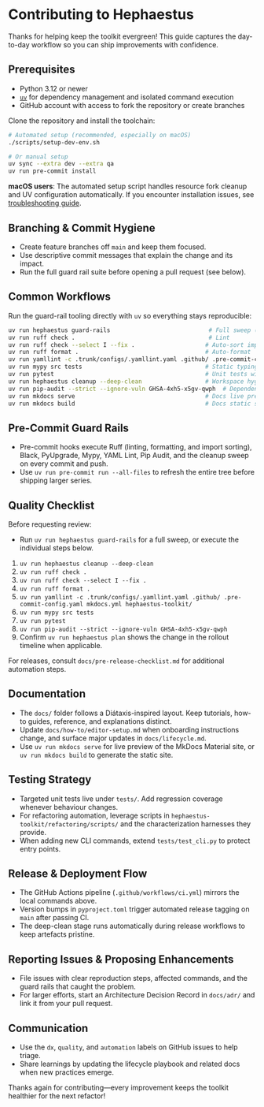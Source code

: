 # Contributing to Hephaestus

Thanks for helping keep the toolkit evergreen! This guide captures the day-to-day workflow so you can
ship improvements with confidence.

## Prerequisites

- Python 3.12 or newer
- [`uv`](https://github.com/astral-sh/uv) for dependency management and isolated command execution
- GitHub account with access to fork the repository or create branches

Clone the repository and install the toolchain:

```bash
# Automated setup (recommended, especially on macOS)
./scripts/setup-dev-env.sh

# Or manual setup
uv sync --extra dev --extra qa
uv run pre-commit install
```

**macOS users**: The automated setup script handles resource fork cleanup and UV configuration automatically. If you encounter installation issues, see [troubleshooting guide](docs/how-to/troubleshooting.md#macos-appledoubleresource-fork-installation-errors).

## Branching & Commit Hygiene

- Create feature branches off `main` and keep them focused.
- Use descriptive commit messages that explain the change and its impact.
- Run the full guard rail suite before opening a pull request (see below).

## Common Workflows

Run the guard-rail tooling directly with `uv` so everything stays reproducible:

```bash
uv run hephaestus guard-rails                            # Full sweep (cleanup, lint, typecheck, tests, audit)
uv run ruff check .                                      # Lint
uv run ruff check --select I --fix .                    # Auto-sort imports (ruff isort)
uv run ruff format .                                    # Auto-format
uv run yamllint -c .trunk/configs/.yamllint.yaml .github/ .pre-commit-config.yaml mkdocs.yml hephaestus-toolkit/  # YAML lint
uv run mypy src tests                                   # Static typing
uv run pytest                                           # Unit tests with coverage
uv run hephaestus cleanup --deep-clean                  # Workspace hygiene
uv run pip-audit --strict --ignore-vuln GHSA-4xh5-x5gv-qwph  # Dependency audit
uv run mkdocs serve                                     # Docs live preview
uv run mkdocs build                                     # Docs static site build
```

## Pre-Commit Guard Rails

- Pre-commit hooks execute Ruff (linting, formatting, and import sorting), Black, PyUpgrade, Mypy, YAML Lint, Pip Audit, and the cleanup sweep on every
  commit and push.
- Use `uv run pre-commit run --all-files` to refresh the entire tree before shipping larger series.

## Quality Checklist

Before requesting review:

- Run `uv run hephaestus guard-rails` for a full sweep, or execute the individual steps below.

1. `uv run hephaestus cleanup --deep-clean`
2. `uv run ruff check .`
3. `uv run ruff check --select I --fix .`
4. `uv run ruff format .`
5. `uv run yamllint -c .trunk/configs/.yamllint.yaml .github/ .pre-commit-config.yaml mkdocs.yml hephaestus-toolkit/`
6. `uv run mypy src tests`
7. `uv run pytest`
8. `uv run pip-audit --strict --ignore-vuln GHSA-4xh5-x5gv-qwph`
9. Confirm `uv run hephaestus plan` shows the change in the rollout timeline when applicable.

For releases, consult `docs/pre-release-checklist.md` for additional automation steps.

## Documentation

- The `docs/` folder follows a Diátaxis-inspired layout. Keep tutorials, how-to guides, reference,
  and explanations distinct.
- Update `docs/how-to/editor-setup.md` when onboarding instructions change, and surface major updates in
  `docs/lifecycle.md`.
- Use `uv run mkdocs serve` for live preview of the MkDocs Material site, or `uv run mkdocs build`
  to generate the static site.

## Testing Strategy

- Targeted unit tests live under `tests/`. Add regression coverage whenever behaviour changes.
- For refactoring automation, leverage scripts in `hephaestus-toolkit/refactoring/scripts/` and the
  characterization harnesses they provide.
- When adding new CLI commands, extend `tests/test_cli.py` to protect entry points.

## Release & Deployment Flow

- The GitHub Actions pipeline (`.github/workflows/ci.yml`) mirrors the local commands above.
- Version bumps in `pyproject.toml` trigger automated release tagging on `main` after passing CI.
- The deep-clean stage runs automatically during release workflows to keep artefacts pristine.

## Reporting Issues & Proposing Enhancements

- File issues with clear reproduction steps, affected commands, and the guard rails that caught the
  problem.
- For larger efforts, start an Architecture Decision Record in `docs/adr/` and link it from your
  pull request.

## Communication

- Use the `dx`, `quality`, and `automation` labels on GitHub issues to help triage.
- Share learnings by updating the lifecycle playbook and related docs when new practices emerge.

Thanks again for contributing—every improvement keeps the toolkit healthier for the next refactor!
